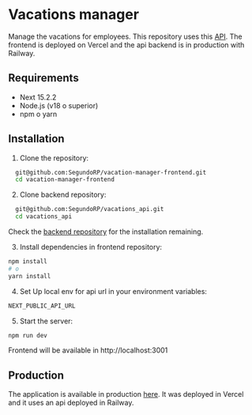 # Vacations manager

Manage the vacations for employees. This repository uses this [API](https://github.com/SegundoRP/vacations_api).
The frontend is deployed on Vercel and the api backend is in production with Railway.

## Requirements

- Next 15.2.2
- Node.js (v18 o superior)
- npm o yarn


## Installation

1. Clone the repository:

```bash
  git@github.com:SegundoRP/vacation-manager-frontend.git
  cd vacation-manager-frontend
```

2. Clone backend repository:

```bash
  git@github.com:SegundoRP/vacations_api.git
  cd vacations_api
```

Check the [backend repository](https://github.com/SegundoRP/vacations_api) for the installation remaining.

3. Install dependencies in frontend  repository:

```bash
npm install
# o
yarn install
```

4. Set Up local env for api url in your environment variables:

```bash
NEXT_PUBLIC_API_URL
```

5.  Start the server:

```bash
npm run dev
```

Frontend will be available in http://localhost:3001

## Production

The application is available in production [here](https://vacation-manager-frontend.vercel.app/vacations). It was deployed in Vercel and it uses an api deployed in Railway.

